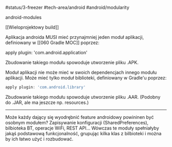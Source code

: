 #status/3-freezer 
#tech-area/android 
#android/modularity

android-modules

[[Wieloprojektowy build]]


Aplikacja androida MUSI mieć przynajmniej jeden moduł aplikacji, definiowany w [[060 Gradle MOC]] poprzez:

apply plugin: 'com.android.application'

Zbudowanie takiego modułu spowoduje utworzenie pliku .APK.

Moduł aplikacji nie może mieć w swoich dependencjach innego modułu aplikacji. Może mieć tylko moduł biblioteki, definiowany w Gradle'u poprzez:

```groovy
apply plugin: 'com.android.library'
```

Zbudowanie takiego modułu spowoduje utworzenie pliku .AAR. (Podobny do .JAR, ale ma jeszcze np. resources.)

---

Może każdy dający się wyodrębnić feature androidowy powininen być osobnym modułem? Zapisywanie konfiguracji (SharedPreferences), bilbioteka BT, operacje WiFi, REST API… Wówczas te moduły spełniałyby jakąś podstawową funkcjonalność, grupując kilka klas z bilbioteki i można by ich łatwo użyć i rozbudować.
